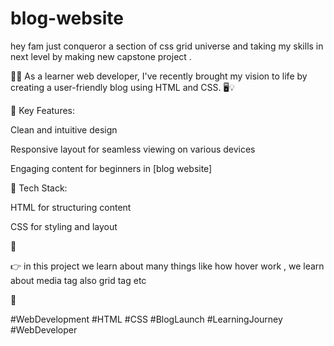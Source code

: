 # blog-website
hey  fam just conqueror a section of css grid universe and taking my skills in next level by making new capstone project .


👩‍💻 As a learner web developer, I've recently brought my vision to life by creating a user-friendly blog using HTML and CSS. 🖥️💡


🌈 Key Features:


Clean and intuitive design

Responsive layout for seamless viewing on various devices

Engaging content for beginners in [blog website]

🔧 Tech Stack:


HTML for structuring content

CSS for styling and layout

📝


👉 in this project we learn about many things like how hover work , we learn about media tag also grid tag etc


🔗


#WebDevelopment #HTML #CSS #BlogLaunch #LearningJourney #WebDeveloper
